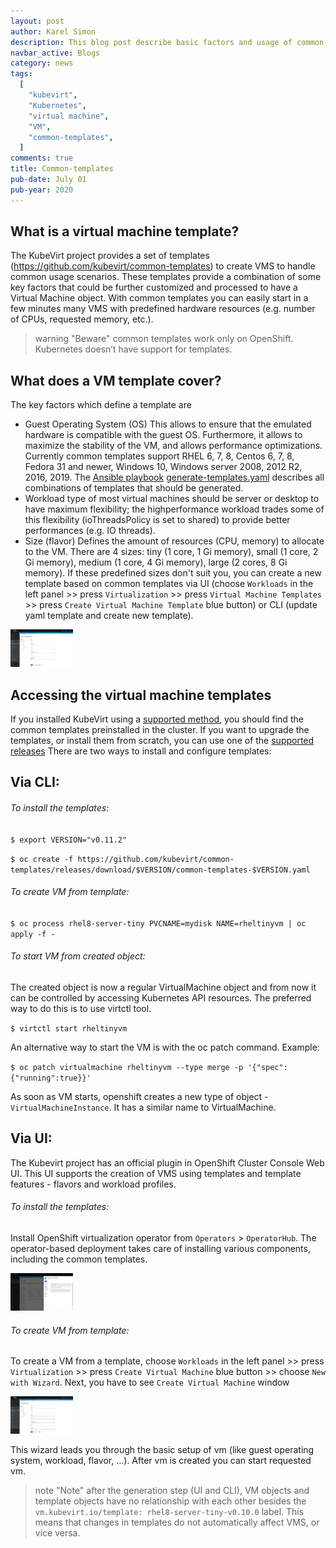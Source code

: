 ```yaml
---
layout: post
author: Karel Simon
description: This blog post describe basic factors and usage of common-templates
navbar_active: Blogs
category: news
tags:
  [
    "kubevirt",
    "Kubernetes",
    "virtual machine",
    "VM",
    "common-templates",
  ]
comments: true
title: Common-templates
pub-date: July 01
pub-year: 2020
---
```


## What is a virtual machine template?

The KubeVirt project provides a set of templates (https://github.com/kubevirt/common-templates) to create VMS to handle common usage scenarios. These templates provide a combination of some key factors that could be further customized and processed to have a Virtual Machine object. With common templates you can easily start in a few minutes many VMS with predefined hardware resources (e.g. number of CPUs, requested memory, etc.). 

> warning "Beware"
> common templates work only on OpenShift. Kubernetes doesn’t have support for templates.

## What does a VM template cover?

The key factors which define a template are
* Guest Operating System (OS) This allows to ensure that the emulated hardware is compatible with the guest OS. Furthermore, it allows to maximize the stability of the VM, and allows performance optimizations. Currently common templates support RHEL 6, 7, 8, Centos 6, 7, 8, Fedora 31 and newer, Windows 10, Windows server 2008, 2012 R2, 2016, 2019. The [Ansible playbook](https://docs.ansible.com/ansible/latest/user_guide/playbooks.html) [generate-templates.yaml](https://github.com/kubevirt/common-templates/blob/master/generate-templates.yaml) describes all combinations of templates that should be generated.
* Workload type of most virtual machines should be server or desktop to have maximum flexibility; the highperformance workload trades some of this flexibility (ioThreadsPolicy is set to shared) to provide better performances (e.g. IO threads).
* Size (flavor) Defines the amount of resources (CPU, memory) to allocate to the VM. There are 4 sizes: tiny (1 core, 1 Gi memory), small (1 core, 2 Gi memory), medium (1 core, 4 Gi memory), large (2 cores, 8 Gi memory). If these predefined sizes don't suit you, you can create a new template based on common templates via UI (choose `Workloads` in the left panel >> press `Virtualization` >> press `Virtual Machine Templates` >> press `Create Virtual Machine Template` blue button) or CLI (update yaml template and create new template).

<div class="zoom">
  <img
    src="/assets/2020-07-01-Common_templates/create_template.jpg"
    width="100"
    height="60"
    itemprop="thumbnail"
    alt="Create new template" />
</div>

## Accessing the virtual machine templates
If you installed KubeVirt using a [supported method](https://github.com/kubevirt/hyperconverged-cluster-operator), you should find the common templates preinstalled in the cluster. If you want to upgrade the templates, or install them from scratch, you can use one of the [supported releases](https://github.com/kubevirt/common-templates/releases)
There are two ways to install and configure templates:

## Via CLI:

###### To install the templates:
`$ export VERSION="v0.11.2"`

`$ oc create -f https://github.com/kubevirt/common-templates/releases/download/$VERSION/common-templates-$VERSION.yaml`

###### To create VM from template:
`$ oc process rhel8-server-tiny PVCNAME=mydisk NAME=rheltinyvm | oc apply -f -`

###### To start VM from created object:
The created object is now a regular VirtualMachine object and from now it can be controlled by accessing Kubernetes API resources. The preferred way to do this is to use virtctl tool.

`$ virtctl start rheltinyvm`

An alternative way to start the VM is with the oc patch command. Example:

`$ oc patch virtualmachine rheltinyvm --type merge -p '{"spec":{"running":true}}'`

As soon as VM starts, openshift creates a new type of object - `VirtualMachineInstance`. It has a similar name to VirtualMachine.

## Via UI:
The Kubevirt project has an official plugin in OpenShift Cluster Console Web UI. This UI supports the creation of VMS using templates and template features - flavors and workload profiles.

###### To install the templates:

Install OpenShift virtualization operator from `Operators` > `OperatorHub`. The operator-based deployment takes care of installing various components, including the common templates.

<div class="zoom">
  <img
    src="/assets/2020-07-01-Common_templates/operator.jpg"
    width="100"
    height="60"
    itemprop="thumbnail"
    alt="Install operator" />
</div>

###### To create VM from template:
 To create a VM from a template, choose `Workloads` in the left panel >> press `Virtualization` >> press `Create Virtual Machine` blue button >> choose `New with Wizard`. Next, you have to see `Create Virtual Machine` window

<div class="zoom">
  <img
    src="/assets/2020-07-01-Common_templates/create_vm.jpg"
    width="100"
    height="60"
    itemprop="thumbnail"
    alt="Create vm from template" />
</div>

This wizard leads you through the basic setup of vm (like guest operating system, workload, flavor, ...). After vm is created you can start requested vm.

> note "Note"
> after the generation step (UI and CLI), VM objects and template objects have no relationship with each other besides the `vm.kubevirt.io/template: rhel8-server-tiny-v0.10.0` label. This means that changes in templates do not automatically affect VMS, or vice versa.
